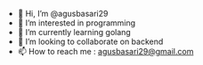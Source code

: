 - 👋 Hi, I’m @agusbasari29
- 👀 I’m interested in programming
- 🌱 I’m currently learning golang
- 💞️ I’m looking to collaborate on backend
- 📫 How to reach me : agusbasari29@gmail.com

<!---
agusbasari29/agusbasari29 is a ✨ special ✨ repository because its `README.md` (this file) appears on your GitHub profile.
You can click the Preview link to take a look at your changes.
--->
